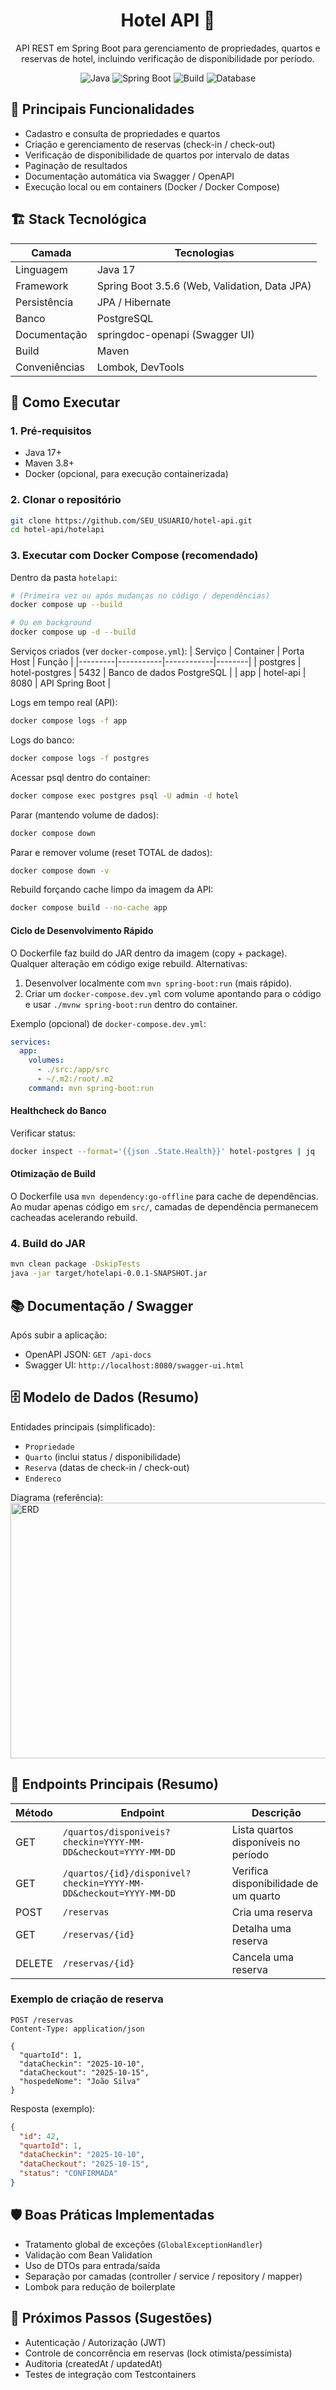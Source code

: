 <div align="center">

# Hotel API 🏨

API REST em Spring Boot para gerenciamento de propriedades, quartos e reservas de hotel, incluindo verificação de disponibilidade por período.

![Java](https://img.shields.io/badge/Java-17+-red?logo=openjdk) ![Spring Boot](https://img.shields.io/badge/Spring%20Boot-3.5.x-brightgreen?logo=springboot) ![Build](https://img.shields.io/badge/Build-Maven-blue?logo=apachemaven) ![Database](https://img.shields.io/badge/DB-PostgreSQL-316192?logo=postgresql)

</div>

## 📌 Principais Funcionalidades

* Cadastro e consulta de propriedades e quartos
* Criação e gerenciamento de reservas (check-in / check-out)
* Verificação de disponibilidade de quartos por intervalo de datas
* Paginação de resultados
* Documentação automática via Swagger / OpenAPI
* Execução local ou em containers (Docker / Docker Compose)

## 🏗️ Stack Tecnológica

| Camada | Tecnologias |
|--------|-------------|
| Linguagem | Java 17 |
| Framework | Spring Boot 3.5.6 (Web, Validation, Data JPA) |
| Persistência | JPA / Hibernate |
| Banco | PostgreSQL |
| Documentação | springdoc-openapi (Swagger UI) |
| Build | Maven |
| Conveniências | Lombok, DevTools |

## 🚀 Como Executar

### 1. Pré-requisitos
* Java 17+
* Maven 3.8+
* Docker (opcional, para execução containerizada)

### 2. Clonar o repositório
```bash
git clone https://github.com/SEU_USUARIO/hotel-api.git
cd hotel-api/hotelapi
```

### 3. Executar com Docker Compose (recomendado)
Dentro da pasta `hotelapi`:
```bash
# (Primeira vez ou após mudanças no código / dependências)
docker compose up --build

# Ou em background
docker compose up -d --build
```
Serviços criados (ver `docker-compose.yml`):
| Serviço | Container | Porta Host | Função |
|---------|-----------|------------|--------|
| postgres | hotel-postgres | 5432 | Banco de dados PostgreSQL |
| app | hotel-api | 8080 | API Spring Boot |

Logs em tempo real (API):
```bash
docker compose logs -f app
```
Logs do banco:
```bash
docker compose logs -f postgres
```
Acessar psql dentro do container:
```bash
docker compose exec postgres psql -U admin -d hotel
```
Parar (mantendo volume de dados):
```bash
docker compose down
```
Parar e remover volume (reset TOTAL de dados):
```bash
docker compose down -v
```
Rebuild forçando cache limpo da imagem da API:
```bash
docker compose build --no-cache app
```

#### Ciclo de Desenvolvimento Rápido
O Dockerfile faz build do JAR dentro da imagem (copy + package). Qualquer alteração em código exige rebuild. Alternativas:
1. Desenvolver localmente com `mvn spring-boot:run` (mais rápido).
2. Criar um `docker-compose.dev.yml` com volume apontando para o código e usar `./mvnw spring-boot:run` dentro do container.

Exemplo (opcional) de `docker-compose.dev.yml`:
```yaml
services:
  app:
    volumes:
      - ./src:/app/src
      - ~/.m2:/root/.m2
    command: mvn spring-boot:run
```

#### Healthcheck do Banco
Verificar status:
```bash
docker inspect --format='{{json .State.Health}}' hotel-postgres | jq
```

#### Otimização de Build
O Dockerfile usa `mvn dependency:go-offline` para cache de dependências. Ao mudar apenas código em `src/`, camadas de dependência permanecem cacheadas acelerando rebuild.


### 4. Build do JAR
```bash
mvn clean package -DskipTests
java -jar target/hotelapi-0.0.1-SNAPSHOT.jar
```

## 📚 Documentação / Swagger
Após subir a aplicação:
* OpenAPI JSON: `GET /api-docs`
* Swagger UI: `http://localhost:8080/swagger-ui.html`

## 🗄️ Modelo de Dados (Resumo)

Entidades principais (simplificado):
* `Propriedade`
* `Quarto` (inclui status / disponibilidade)
* `Reserva` (datas de check-in / check-out)
* `Endereco`

Diagrama (referência):
<img width="643" height="409" alt="ERD" src="https://github.com/user-attachments/assets/026e27d7-2d52-47da-8d8f-53f3165f7f9c" />

## 🔌 Endpoints Principais (Resumo)

| Método | Endpoint | Descrição |
|--------|----------|-----------|
| GET | `/quartos/disponiveis?checkin=YYYY-MM-DD&checkout=YYYY-MM-DD` | Lista quartos disponíveis no período |
| GET | `/quartos/{id}/disponivel?checkin=YYYY-MM-DD&checkout=YYYY-MM-DD` | Verifica disponibilidade de um quarto |
| POST | `/reservas` | Cria uma reserva |
| GET | `/reservas/{id}` | Detalha uma reserva |
| DELETE | `/reservas/{id}` | Cancela uma reserva |

### Exemplo de criação de reserva
```http
POST /reservas
Content-Type: application/json

{
  "quartoId": 1,
  "dataCheckin": "2025-10-10",
  "dataCheckout": "2025-10-15",
  "hospedeNome": "João Silva"
}
```
Resposta (exemplo):
```json
{
  "id": 42,
  "quartoId": 1,
  "dataCheckin": "2025-10-10",
  "dataCheckout": "2025-10-15",
  "status": "CONFIRMADA"
}
```

## 🛡️ Boas Práticas Implementadas
* Tratamento global de exceções (`GlobalExceptionHandler`)
* Validação com Bean Validation
* Uso de DTOs para entrada/saída
* Separação por camadas (controller / service / repository / mapper)
* Lombok para redução de boilerplate


## 🧭 Próximos Passos (Sugestões)
* Autenticação / Autorização (JWT)
* Controle de concorrência em reservas (lock otimista/pessimista)
* Auditoria (createdAt / updatedAt)
* Testes de integração com Testcontainers



